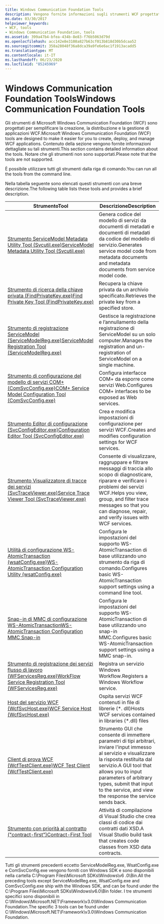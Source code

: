 ```yaml
---
title: Windows Communication Foundation Tools
description: Vengono fornite informazioni sugli strumenti WCF progettati per semplificare la creazione, la distribuzione e la gestione di applicazioni WCF. Eseguire questi strumenti da un prompt dei comandi.
ms.date: 03/30/2017
helpviewer_keywords:
- WCF, tools
- Windows Communication Foundation, tools
ms.assetid: 399a47b4-bfea-434b-8e83-f76b5063d79d
ms.openlocfilehash: acc142e8e3108a827b63cf013b818d30b5dcaa52
ms.sourcegitcommit: 358a28048f36a8dca39a9fe6e6ac1f1913acadd5
ms.translationtype: MT
ms.contentlocale: it-IT
ms.lasthandoff: 06/23/2020
ms.locfileid: "85245969"
---
```

# <a name="windows-communication-foundation-tools"></a><span data-ttu-id="4d479-104">Windows Communication Foundation Tools</span><span class="sxs-lookup"><span data-stu-id="4d479-104">Windows Communication Foundation Tools</span></span>
<span data-ttu-id="4d479-105">Gli strumenti di Microsoft Windows Communication Foundation (WCF) sono progettati per semplificare la creazione, la distribuzione e la gestione di applicazioni WCF.</span><span class="sxs-lookup"><span data-stu-id="4d479-105">Microsoft Windows Communication Foundation (WCF) tools are designed to make it easier for you to create, deploy, and manage WCF applications.</span></span> <span data-ttu-id="4d479-106">Contenuto della sezione vengono fornite informazioni dettagliate su tali strumenti.</span><span class="sxs-lookup"><span data-stu-id="4d479-106">This section contains detailed information about the tools.</span></span> <span data-ttu-id="4d479-107">Notare che gli strumenti non sono supportati.</span><span class="sxs-lookup"><span data-stu-id="4d479-107">Please note that the tools are not supported.</span></span>  
  
 <span data-ttu-id="4d479-108">È possibile utilizzare tutti gli strumenti dalla riga di comando.</span><span class="sxs-lookup"><span data-stu-id="4d479-108">You can run all the tools from the command line.</span></span>  
  
 <span data-ttu-id="4d479-109">Nella tabella seguente sono elencati questi strumenti con una breve descrizione.</span><span class="sxs-lookup"><span data-stu-id="4d479-109">The following table lists these tools and provides a brief description.</span></span>  
  
|<span data-ttu-id="4d479-110">Strumento</span><span class="sxs-lookup"><span data-stu-id="4d479-110">Tool</span></span>|<span data-ttu-id="4d479-111">Descrizione</span><span class="sxs-lookup"><span data-stu-id="4d479-111">Description</span></span>|  
|----------|-----------------|  
|[<span data-ttu-id="4d479-112">Strumento ServiceModel Metadata Utility Tool (Svcutil.exe)</span><span class="sxs-lookup"><span data-stu-id="4d479-112">ServiceModel Metadata Utility Tool (Svcutil.exe)</span></span>](servicemodel-metadata-utility-tool-svcutil-exe.md)|<span data-ttu-id="4d479-113">Genera codice del modello di servizi da documenti di metadati e documenti di metadati da codice del modello di servizio.</span><span class="sxs-lookup"><span data-stu-id="4d479-113">Generates service model code from metadata documents and metadata documents from service model code.</span></span>|  
|[<span data-ttu-id="4d479-114">Strumento di ricerca della chiave privata (FindPrivateKey.exe)</span><span class="sxs-lookup"><span data-stu-id="4d479-114">Find Private Key Tool (FindPrivateKey.exe)</span></span>](find-private-key-tool-findprivatekey-exe.md)|<span data-ttu-id="4d479-115">Recupera la chiave privata da un archivio specificato.</span><span class="sxs-lookup"><span data-stu-id="4d479-115">Retrieves the private key from a specified store.</span></span>|  
|[<span data-ttu-id="4d479-116">Strumento di registrazione ServiceModel (ServiceModelReg.exe)</span><span class="sxs-lookup"><span data-stu-id="4d479-116">ServiceModel Registration Tool (ServiceModelReg.exe)</span></span>](servicemodelreg-exe.md)|<span data-ttu-id="4d479-117">Gestisce la registrazione e l’annullamento della registrazione di ServiceModel su un solo computer.</span><span class="sxs-lookup"><span data-stu-id="4d479-117">Manages the registration and un-registration of ServiceModel on a single machine.</span></span>|  
|[<span data-ttu-id="4d479-118">Strumento di configurazione del modello di servizi COM+ (ComSvcConfig.exe)</span><span class="sxs-lookup"><span data-stu-id="4d479-118">COM+ Service Model Configuration Tool (ComSvcConfig.exe)</span></span>](com-service-model-configuration-tool-comsvcconfig-exe.md)|<span data-ttu-id="4d479-119">Configura interfacce COM+ da esporre come servizi Web.</span><span class="sxs-lookup"><span data-stu-id="4d479-119">Configures COM+ interfaces to be exposed as Web services.</span></span>|  
|[<span data-ttu-id="4d479-120">Strumento Editor di configurazione (SvcConfigEditor.exe)</span><span class="sxs-lookup"><span data-stu-id="4d479-120">Configuration Editor Tool (SvcConfigEditor.exe)</span></span>](configuration-editor-tool-svcconfigeditor-exe.md)|<span data-ttu-id="4d479-121">Crea e modifica impostazioni di configurazione per servizi WCF.</span><span class="sxs-lookup"><span data-stu-id="4d479-121">Creates and modifies configuration settings for WCF services.</span></span>|  
|[<span data-ttu-id="4d479-122">Strumento Visualizzatore di tracce dei servizi (SvcTraceViewer.exe)</span><span class="sxs-lookup"><span data-stu-id="4d479-122">Service Trace Viewer Tool (SvcTraceViewer.exe)</span></span>](service-trace-viewer-tool-svctraceviewer-exe.md)|<span data-ttu-id="4d479-123">Consente di visualizzare, raggruppare e filtrare messaggi di traccia allo scopo di diagnosticare, riparare e verificare i problemi dei servizi WCF.</span><span class="sxs-lookup"><span data-stu-id="4d479-123">Helps you view, group, and filter trace messages so that you can diagnose, repair, and verify issues with WCF services.</span></span>|  
|[<span data-ttu-id="4d479-124">Utilità di configurazione WS-AtomicTransaction (wsatConfig.exe)</span><span class="sxs-lookup"><span data-stu-id="4d479-124">WS-AtomicTransaction Configuration Utility (wsatConfig.exe)</span></span>](ws-atomictransaction-configuration-utility-wsatconfig-exe.md)|<span data-ttu-id="4d479-125">Configura le impostazioni del supporto WS-AtomicTransaction di base utilizzando uno strumento da riga di comando.</span><span class="sxs-lookup"><span data-stu-id="4d479-125">Configures basic WS-AtomicTransaction support settings using a command line tool.</span></span>|  
|[<span data-ttu-id="4d479-126">Snap-in di MMC di configurazione WS-AtomicTransaction</span><span class="sxs-lookup"><span data-stu-id="4d479-126">WS-AtomicTransaction Configuration MMC Snap-in</span></span>](ws-atomictransaction-configuration-mmc-snap-in.md)|<span data-ttu-id="4d479-127">Configura le impostazioni del supporto WS-AtomicTransaction di base utilizzando uno snap-in MMC.</span><span class="sxs-lookup"><span data-stu-id="4d479-127">Configures basic WS-AtomicTransaction support settings using a MMC snap-in.</span></span>|  
|[<span data-ttu-id="4d479-128">Strumento di registrazione dei servizi flusso di lavoro (WFServicesReg.exe)</span><span class="sxs-lookup"><span data-stu-id="4d479-128">WorkFlow Service Registration Tool (WFServicesReg.exe)</span></span>](workflow-service-registration-tool-wfservicesreg-exe.md)|<span data-ttu-id="4d479-129">Registra un servizio Windows Workflow.</span><span class="sxs-lookup"><span data-stu-id="4d479-129">Registers a Windows Workflow service.</span></span>|  
|[<span data-ttu-id="4d479-130">Host del servizio WCF (WcfSvcHost.exe)</span><span class="sxs-lookup"><span data-stu-id="4d479-130">WCF Service Host (WcfSvcHost.exe)</span></span>](wcf-service-host-wcfsvchost-exe.md)|<span data-ttu-id="4d479-131">Ospita servizi WCF contenuti in file di librerie (\*. dll)</span><span class="sxs-lookup"><span data-stu-id="4d479-131">Hosts WCF services contained in libraries (\*.dll) files</span></span>|  
|[<span data-ttu-id="4d479-132">Client di prova WCF (WcfTestClient.exe)</span><span class="sxs-lookup"><span data-stu-id="4d479-132">WCF Test Client (WcfTestClient.exe)</span></span>](wcf-test-client-wcftestclient-exe.md)|<span data-ttu-id="4d479-133">Strumento GUI che consente di immettere parametri di tipi arbitrari, inviare l'input immesso al servizio e visualizzare la risposta restituita dal servizio.</span><span class="sxs-lookup"><span data-stu-id="4d479-133">A GUI tool that allows you to input parameters of arbitrary types, submit that input to the service, and view the response the service sends back.</span></span>|  
|[<span data-ttu-id="4d479-134">Strumento con priorità al contratto ("contract-first")</span><span class="sxs-lookup"><span data-stu-id="4d479-134">Contract-First Tool</span></span>](contract-first-tool.md)|<span data-ttu-id="4d479-135">Attività di compilazione di Visual Studio che crea classi di codice dai contratti dati XSD.</span><span class="sxs-lookup"><span data-stu-id="4d479-135">A Visual Studio build task that creates code classes from XSD data contracts.</span></span>|  
  
 <span data-ttu-id="4d479-136">Tutti gli strumenti precedenti eccetto ServiceModelReg.exe, WsatConfig.exe e ComSvcConfig.exe vengono forniti con Windows SDK e sono disponibili nella cartella C:\Program Files\Microsoft SDKs\Windows\v6 .0\Bin.</span><span class="sxs-lookup"><span data-stu-id="4d479-136">All the preceding tools except ServiceModelReg.exe, WsatConfig.exe and ComSvcConfig.exe ship with the Windows SDK, and can be found under the C:\Program Files\Microsoft SDKs\Windows\v6.0\Bin folder.</span></span>  <span data-ttu-id="4d479-137">I tre strumenti specifici sono disponibili in C:\Windows\Microsoft.NET\Framework\v3.0\Windows Communication Foundation.</span><span class="sxs-lookup"><span data-stu-id="4d479-137">The specific 3 tools can be found under C:\Windows\Microsoft.NET\Framework\v3.0\Windows Communication Foundation.</span></span>
